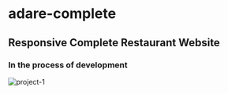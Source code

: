 # adare-complete
## Responsive Complete Restaurant Website
### In the process of development
![project-1](https://user-images.githubusercontent.com/60416638/139875831-ebd74835-eced-4725-bf5b-c120d6eb3b5f.jpg)
